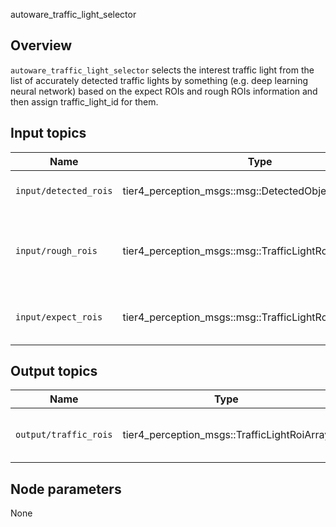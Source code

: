 autoware_traffic_light_selector

## Overview

`autoware_traffic_light_selector` selects the interest traffic light from the list of accurately detected traffic lights by something (e.g. deep learning neural network) based on the expect ROIs and rough ROIs information and then assign traffic_light_id for them.

## Input topics

| Name                  | Type                                                   | Description                                                          |
| --------------------- | ------------------------------------------------------ | -------------------------------------------------------------------- |
| `input/detected_rois` | tier4_perception_msgs::msg::DetectedObjectsWithFeature | accurately detected traffic light                                    |
| `input/rough_rois`    | tier4_perception_msgs::msg::TrafficLightRoiArray       | location of traffic lights in image corresponding to the camera info |
| `input/expect_rois`   | tier4_perception_msgs::msg::TrafficLightRoiArray       | location of traffic lights in image without any offset               |

## Output topics

| Name                  | Type                                        | Description                                |
| --------------------- | ------------------------------------------- | ------------------------------------------ |
| `output/traffic_rois` | tier4_perception_msgs::TrafficLightRoiArray | detected traffic light of interest with id |

## Node parameters

None
